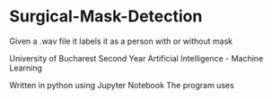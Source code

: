 # Surgical-Mask-Detection
Given a .wav file it labels it as a person with or without mask

University of Bucharest
Second Year
Artificial Intelligence - Machine Learning

Written in python using Jupyter Notebook
The program uses 

